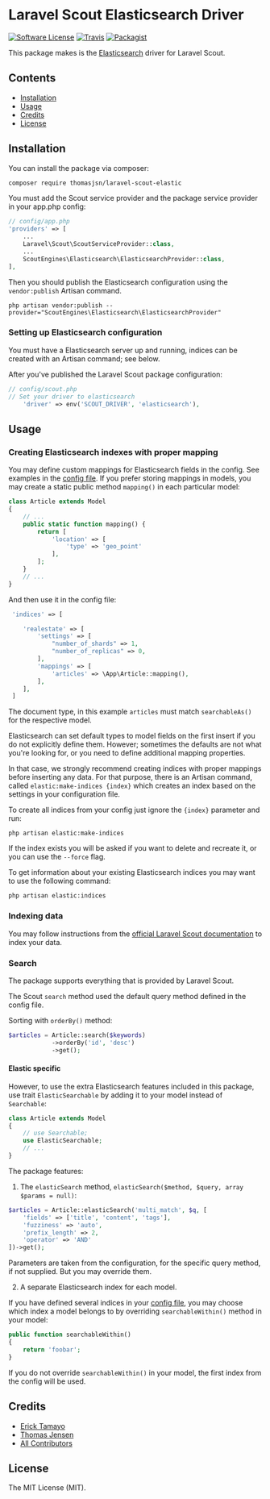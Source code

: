 # Laravel Scout Elasticsearch Driver

[![Software License](https://img.shields.io/badge/license-MIT-blue.svg)](LICENSE.md)
[![Travis](https://img.shields.io/travis/thomasjsn/laravel-scout-elastic.svg)](https://travis-ci.org/thomasjsn/laravel-scout-elastic)
[![Packagist](https://img.shields.io/packagist/v/thomasjsn/laravel-scout-elastic.svg)](https://packagist.org/packages/thomasjsn/laravel-scout-elastic)

This package makes is the [Elasticsearch](https://www.elastic.co/products/elasticsearch) driver for Laravel Scout.

## Contents

- [Installation](#installation)
- [Usage](#usage)
- [Credits](#credits)
- [License](#license)

## Installation

You can install the package via composer:

``` bash
composer require thomasjsn/laravel-scout-elastic
```

You must add the Scout service provider and the package service provider in your app.php config:

```php
// config/app.php
'providers' => [
    ...
    Laravel\Scout\ScoutServiceProvider::class,
    ...
    ScoutEngines\Elasticsearch\ElasticsearchProvider::class,
],
```

Then you should publish the Elasticsearch configuration using the `vendor:publish` Artisan command.

```
php artisan vendor:publish --provider="ScoutEngines\Elasticsearch\ElasticsearchProvider"
```

### Setting up Elasticsearch configuration
You must have a Elasticsearch server up and running, indices can be created with an Artisan command; see below.

After you've published the Laravel Scout package configuration:

```php
// config/scout.php
// Set your driver to elasticsearch
    'driver' => env('SCOUT_DRIVER', 'elasticsearch'),
```

## Usage

### Creating Elasticsearch indexes with proper mapping

You may define custom mappings for Elasticsearch fields in the config. See examples in the [config file](config/elasticsearch.php).
If you prefer storing mappings in models, you may create a static public method `mapping()` in each particular model:

```php
class Article extends Model
{
    // ...
    public static function mapping() {
        return [
            'location' => [
                'type' => 'geo_point'
            ],
        ];
    }
    // ...
}
```
And then use it in the config file:
```php
 'indices' => [

    'realestate' => [
        'settings' => [
            "number_of_shards" => 1,
            "number_of_replicas" => 0,
        ],
        'mappings' => [
            'articles' => \App\Article::mapping(),
        ],
    ],
 ]
```
The document type, in this example `articles` must match `searchableAs()` for the respective model.

Elasticsearch can set default types to model fields on the first insert if you do not explicitly define them. 
However; sometimes the defaults are not what you're looking for, or you need to define additional mapping properties.

In that case, we strongly recommend creating indices with proper mappings before inserting any data.
For that purpose, there is an Artisan command, called `elastic:make-indices {index}` which creates an index based on
the settings in your configuration file.

To create all indices from your config just ignore the `{index}` parameter and run:

```
php artisan elastic:make-indices
```

If the index exists you will be asked if you want to delete and recreate it, or you can use the `--force` flag.

To get information about your existing Elasticsearch indices you may want to use the following command:

```
php artisan elastic:indices
```

### Indexing data

You may follow instructions from the [official Laravel Scout documentation](https://laravel.com/docs/5.3/scout)
to index your data.

### Search

The package supports everything that is provided by Laravel Scout.

The Scout `search` method used the default query method defined in the config file.

Sorting with `orderBy()` method:

```php
$articles = Article::search($keywords)
            ->orderBy('id', 'desc')
            ->get();
```

#### Elastic specific

However, to use the extra Elasticsearch features included in this package, use trait `ElasticSearchable` 
by adding it to your model instead of `Searchable`:

```php
class Article extends Model
{
    // use Searchable;
    use ElasticSearchable;
    // ...
}
```

The package features:
 
1) The `elasticSearch` method, `elasticSearch($method, $query, array $params = null)`:

```php
$articles = Article::elasticSearch('multi_match', $q, [
    'fields' => ['title', 'content', 'tags'],
    'fuzziness' => 'auto',
    'prefix_length' => 2,
    'operator' => 'AND'
])->get();
```

Parameters are taken from the configuration, for the specific query method, if not supplied. But you may override them.

2) A separate Elasticsearch index for each model.

If you have defined several indices in your [config file](config/elasticsearch.php), 
you may choose which index a model belongs to by overriding `searchableWithin()` method in your model:

```php
public function searchableWithin()
{
    return 'foobar';
}
```

If you do not override `searchableWithin()` in your model, the first index from the config will be used.

## Credits

- [Erick Tamayo](https://github.com/ericktamayo)
- [Thomas Jensen](https://github.com/thomasjsn)
- [All Contributors](../../contributors)

## License

The MIT License (MIT).
